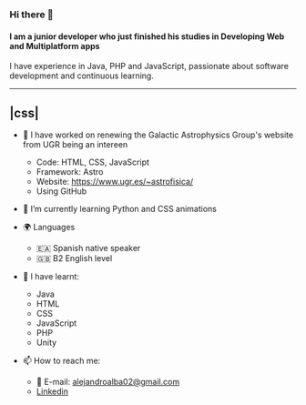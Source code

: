 ### Hi there 👋
#### I am a junior developer who just finished his studies in Developing Web and Multiplatform apps
I have experience in Java, PHP and JavaScript, passionate about software development and continuous learning.

-----
|css|
-----
- 🔭 I have worked on renewing the Galactic Astrophysics Group's website from UGR being an intereen
    - Code: HTML, CSS, JavaScript
    - Framework: Astro
    - Website: https://www.ugr.es/~astrofisica/
    - Using GitHub

- 🌱 I’m currently learning Python and CSS animations

- 🌍 Languages
    - 🇪🇦 Spanish native speaker
    - 🇬🇧 B2 English level

- 📘 I have learnt:
    - Java
    - HTML
    - CSS
    - JavaScript
    - PHP
    - Unity

- 📫 How to reach me:
    - 📨 E-mail: alejandroalba02@gmail.com 
    - [Linkedin](https://www.linkedin.com/in/alejandro-alba-castillo-69583b186?utm_source=share&utm_campaign=share_via&utm_content=profile&utm_medium=android_app)

<!--
**AlejandroAlbaCastillo/AlejandroAlbaCastillo** is a ✨ _special_ ✨ repository because its `README.md` (this file) appears on your GitHub profile.
Here are some ideas to get you started:
- 🔭 I’m currently working on ...
- 🌱 I’m currently learning ...
- 👯 I’m looking to collaborate on ...
- 🤔 I’m looking for help with ...
- 💬 Ask me about ...
- 📫 How to reach me: ...
- 😄 Pronouns: ...
- ⚡ Fun fact: ...
-->
